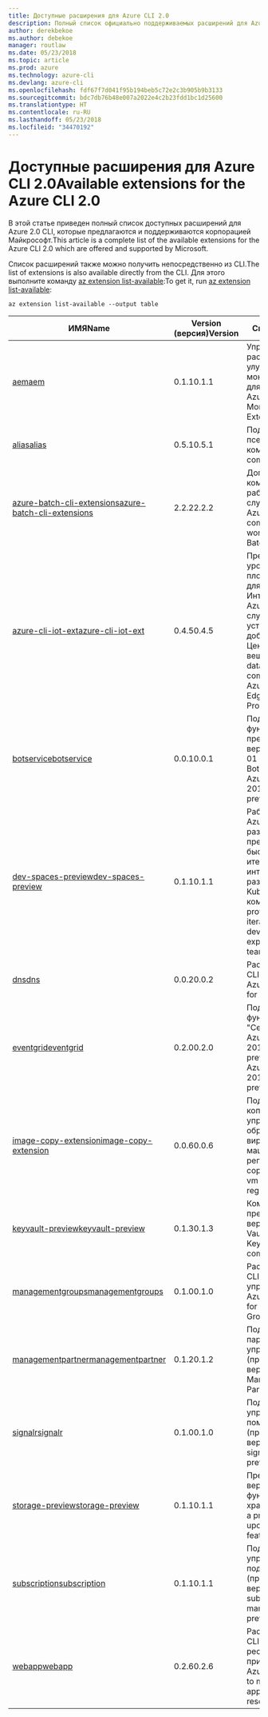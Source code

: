```yaml
---
title: Доступные расширения для Azure CLI 2.0
description: Полный список официально поддерживаемых расширений для Azure CLI 2.0.
author: derekbekoe
ms.author: debekoe
manager: routlaw
ms.date: 05/23/2018
ms.topic: article
ms.prod: azure
ms.technology: azure-cli
ms.devlang: azure-cli
ms.openlocfilehash: fdf67f7d041f95b194beb5c72e2c3b905b9b3133
ms.sourcegitcommit: bdc7db76b48e007a2022e4c2b23fdd1bc1d25600
ms.translationtype: HT
ms.contentlocale: ru-RU
ms.lasthandoff: 05/23/2018
ms.locfileid: "34470192"
---
```

# <a name="available-extensions-for-the-azure-cli-20"></a><span data-ttu-id="29ced-103">Доступные расширения для Azure CLI 2.0</span><span class="sxs-lookup"><span data-stu-id="29ced-103">Available extensions for the Azure CLI 2.0</span></span>

<span data-ttu-id="29ced-104">В этой статье приведен полный список доступных расширений для Azure 2.0 CLI, которые предлагаются и поддерживаются корпорацией Майкрософт.</span><span class="sxs-lookup"><span data-stu-id="29ced-104">This article is a complete list of the available extensions for the Azure CLI 2.0 which are offered and supported by Microsoft.</span></span>

<span data-ttu-id="29ced-105">Список расширений также можно получить непосредственно из CLI.</span><span class="sxs-lookup"><span data-stu-id="29ced-105">The list of extensions is also available directly from the CLI.</span></span> <span data-ttu-id="29ced-106">Для этого выполните команду [az extension list-available](/cli/azure/extension?view=azure-cli-latest#az-extension-list-available):</span><span class="sxs-lookup"><span data-stu-id="29ced-106">To get it, run [az extension list-available](/cli/azure/extension?view=azure-cli-latest#az-extension-list-available):</span></span>

```azurecli
az extension list-available --output table
```

| <span data-ttu-id="29ced-107">ИМЯ</span><span class="sxs-lookup"><span data-stu-id="29ced-107">Name</span></span> | <span data-ttu-id="29ced-108">Version (версия)</span><span class="sxs-lookup"><span data-stu-id="29ced-108">Version</span></span> | <span data-ttu-id="29ced-109">Сводка</span><span class="sxs-lookup"><span data-stu-id="29ced-109">Summary</span></span> | <span data-ttu-id="29ced-110">Предварительный просмотр</span><span class="sxs-lookup"><span data-stu-id="29ced-110">Preview</span></span> |
|------|---------|---------|---------|
| [<span data-ttu-id="29ced-111">aem</span><span class="sxs-lookup"><span data-stu-id="29ced-111">aem</span></span>](https://github.com/Azure/azure-cli-extensions) | <span data-ttu-id="29ced-112">0.1.1</span><span class="sxs-lookup"><span data-stu-id="29ced-112">0.1.1</span></span> | <span data-ttu-id="29ced-113">Управление расширениями для улучшенного мониторинга Azure для SAP.</span><span class="sxs-lookup"><span data-stu-id="29ced-113">Manage Azure Enhanced Monitoring Extensions for SAP</span></span> |  |
| [<span data-ttu-id="29ced-114">alias</span><span class="sxs-lookup"><span data-stu-id="29ced-114">alias</span></span>](https://github.com/Azure/azure-cli-extensions) | <span data-ttu-id="29ced-115">0.5.1</span><span class="sxs-lookup"><span data-stu-id="29ced-115">0.5.1</span></span> | <span data-ttu-id="29ced-116">Поддержка псевдонимов команд.</span><span class="sxs-lookup"><span data-stu-id="29ced-116">Support for command aliases</span></span> | <span data-ttu-id="29ced-117">Yes</span><span class="sxs-lookup"><span data-stu-id="29ced-117">Yes</span></span> |
| [<span data-ttu-id="29ced-118">azure-batch-cli-extensions</span><span class="sxs-lookup"><span data-stu-id="29ced-118">azure-batch-cli-extensions</span></span>](https://github.com/Azure/azure-batch-cli-extensions) | <span data-ttu-id="29ced-119">2.2.2</span><span class="sxs-lookup"><span data-stu-id="29ced-119">2.2.2</span></span> | <span data-ttu-id="29ced-120">Дополнительные команды для работы с пакетной службой Azure.</span><span class="sxs-lookup"><span data-stu-id="29ced-120">Additional commands for working with Azure Batch service</span></span> |  |
| [<span data-ttu-id="29ced-121">azure-cli-iot-ext</span><span class="sxs-lookup"><span data-stu-id="29ced-121">azure-cli-iot-ext</span></span>](https://github.com/azure/azure-iot-cli-extension) | <span data-ttu-id="29ced-122">0.4.5</span><span class="sxs-lookup"><span data-stu-id="29ced-122">0.4.5</span></span> | <span data-ttu-id="29ced-123">Предоставление уровня команд плоскости данных для Центра Интернета вещей Azure, IoT Edge и службы подготовки устройств к добавлению в Центр Интернета вещей.</span><span class="sxs-lookup"><span data-stu-id="29ced-123">Provides the data plane command layer for Azure IoT Hub, IoT Edge and IoT Device Provisioning Service</span></span> |  |
| [<span data-ttu-id="29ced-124">botservice</span><span class="sxs-lookup"><span data-stu-id="29ced-124">botservice</span></span>](https://github.com/Azure/azure-cli-extensions) | <span data-ttu-id="29ced-125">0.0.1</span><span class="sxs-lookup"><span data-stu-id="29ced-125">0.0.1</span></span> | <span data-ttu-id="29ced-126">Поддержка функций предварительной версии 2017-12-01 службы Azure Bot</span><span class="sxs-lookup"><span data-stu-id="29ced-126">Support for Azure Bot Service 2017-12-01 preview features</span></span> | <span data-ttu-id="29ced-127">Yes</span><span class="sxs-lookup"><span data-stu-id="29ced-127">Yes</span></span> |
| [<span data-ttu-id="29ced-128">dev-spaces-preview</span><span class="sxs-lookup"><span data-stu-id="29ced-128">dev-spaces-preview</span></span>](https://github.com/Azure/azure-cli-extensions) | <span data-ttu-id="29ced-129">0.1.1</span><span class="sxs-lookup"><span data-stu-id="29ced-129">0.1.1</span></span> | <span data-ttu-id="29ced-130">Рабочие среды Azure для разработчиков предоставляют быстрый итеративный интерфейс разработки Kubernetes для команд.</span><span class="sxs-lookup"><span data-stu-id="29ced-130">Dev Spaces provides a rapid, iterative Kubernetes development experience for teams.</span></span> | <span data-ttu-id="29ced-131">Yes</span><span class="sxs-lookup"><span data-stu-id="29ced-131">Yes</span></span> |
| [<span data-ttu-id="29ced-132">dns</span><span class="sxs-lookup"><span data-stu-id="29ced-132">dns</span></span>](https://github.com/Azure/azure-cli-extensions) | <span data-ttu-id="29ced-133">0.0.2</span><span class="sxs-lookup"><span data-stu-id="29ced-133">0.0.2</span></span> | <span data-ttu-id="29ced-134">Расширение Azure CLI для зон DNS.</span><span class="sxs-lookup"><span data-stu-id="29ced-134">An Azure CLI Extension for DNS zones</span></span> |  |
| [<span data-ttu-id="29ced-135">eventgrid</span><span class="sxs-lookup"><span data-stu-id="29ced-135">eventgrid</span></span>](https://github.com/Azure/azure-cli-extensions) | <span data-ttu-id="29ced-136">0.2.0</span><span class="sxs-lookup"><span data-stu-id="29ced-136">0.2.0</span></span> | <span data-ttu-id="29ced-137">Поддержка функций службы 	"Сетка событий Azure" версии 2018-05-01-preview</span><span class="sxs-lookup"><span data-stu-id="29ced-137">Support for Azure EventGrid 2018-05-01-preview features</span></span> | <span data-ttu-id="29ced-138">Yes</span><span class="sxs-lookup"><span data-stu-id="29ced-138">Yes</span></span> |
| [<span data-ttu-id="29ced-139">image-copy-extension</span><span class="sxs-lookup"><span data-stu-id="29ced-139">image-copy-extension</span></span>](https://github.com/Azure/azure-cli-extensions) | <span data-ttu-id="29ced-140">0.0.6</span><span class="sxs-lookup"><span data-stu-id="29ced-140">0.0.6</span></span> | <span data-ttu-id="29ced-141">Поддержка копирования управляемых образов виртуальных машин в другие регионы</span><span class="sxs-lookup"><span data-stu-id="29ced-141">Support for copying managed vm images between regions</span></span> |  |
| [<span data-ttu-id="29ced-142">keyvault-preview</span><span class="sxs-lookup"><span data-stu-id="29ced-142">keyvault-preview</span></span>](https://github.com/Azure/azure-keyvault-cli-extension) | <span data-ttu-id="29ced-143">0.1.3</span><span class="sxs-lookup"><span data-stu-id="29ced-143">0.1.3</span></span> | <span data-ttu-id="29ced-144">Команды предварительной версии Azure Key Vault.</span><span class="sxs-lookup"><span data-stu-id="29ced-144">Preview Azure Key Vault commands.</span></span> | <span data-ttu-id="29ced-145">Yes</span><span class="sxs-lookup"><span data-stu-id="29ced-145">Yes</span></span> |
| [<span data-ttu-id="29ced-146">managementgroups</span><span class="sxs-lookup"><span data-stu-id="29ced-146">managementgroups</span></span>](https://github.com/Azure/azure-cli-extensions) | <span data-ttu-id="29ced-147">0.1.0</span><span class="sxs-lookup"><span data-stu-id="29ced-147">0.1.0</span></span> | <span data-ttu-id="29ced-148">Расширение Azure CLI для групп управления.</span><span class="sxs-lookup"><span data-stu-id="29ced-148">An Azure CLI Extension for Management Groups</span></span> |  |
| [<span data-ttu-id="29ced-149">managementpartner</span><span class="sxs-lookup"><span data-stu-id="29ced-149">managementpartner</span></span>](https://github.com/Azure/azure-cli-extensions) | <span data-ttu-id="29ced-150">0.1.2</span><span class="sxs-lookup"><span data-stu-id="29ced-150">0.1.2</span></span> | <span data-ttu-id="29ced-151">Поддержка партнера управления (предварительная версия).</span><span class="sxs-lookup"><span data-stu-id="29ced-151">Support for Management Partner preview</span></span> |  |
| [<span data-ttu-id="29ced-152">signalr</span><span class="sxs-lookup"><span data-stu-id="29ced-152">signalr</span></span>](https://github.com/Azure/azure-cli-extensions) | <span data-ttu-id="29ced-153">0.1.0</span><span class="sxs-lookup"><span data-stu-id="29ced-153">0.1.0</span></span> | <span data-ttu-id="29ced-154">Поддержка управления с помощью SignalR (предварительная версия).</span><span class="sxs-lookup"><span data-stu-id="29ced-154">Support for signalr management preview.</span></span> | <span data-ttu-id="29ced-155">Yes</span><span class="sxs-lookup"><span data-stu-id="29ced-155">Yes</span></span> |
| [<span data-ttu-id="29ced-156">storage-preview</span><span class="sxs-lookup"><span data-stu-id="29ced-156">storage-preview</span></span>](https://github.com/Azure/azure-cli-extensions) | <span data-ttu-id="29ced-157">0.1.1</span><span class="sxs-lookup"><span data-stu-id="29ced-157">0.1.1</span></span> | <span data-ttu-id="29ced-158">Предварительная версия ожидаемых функций хранилища.</span><span class="sxs-lookup"><span data-stu-id="29ced-158">Provides a preview for upcoming storage features.</span></span> | <span data-ttu-id="29ced-159">Yes</span><span class="sxs-lookup"><span data-stu-id="29ced-159">Yes</span></span> |
| [<span data-ttu-id="29ced-160">subscription</span><span class="sxs-lookup"><span data-stu-id="29ced-160">subscription</span></span>](https://github.com/Azure/azure-cli-extensions) | <span data-ttu-id="29ced-161">0.1.1</span><span class="sxs-lookup"><span data-stu-id="29ced-161">0.1.1</span></span> | <span data-ttu-id="29ced-162">Поддержка управления подписками (предварительная версия).</span><span class="sxs-lookup"><span data-stu-id="29ced-162">Support for subscription management preview.</span></span> |  |
| [<span data-ttu-id="29ced-163">webapp</span><span class="sxs-lookup"><span data-stu-id="29ced-163">webapp</span></span>](https://github.com/Azure/azure-cli-extensions) | <span data-ttu-id="29ced-164">0.2.6</span><span class="sxs-lookup"><span data-stu-id="29ced-164">0.2.6</span></span> | <span data-ttu-id="29ced-165">Расширение Azure CLI для управления ресурсами службы приложений.</span><span class="sxs-lookup"><span data-stu-id="29ced-165">An Azure CLI Extension to manage appservice resources</span></span> | <span data-ttu-id="29ced-166">Yes</span><span class="sxs-lookup"><span data-stu-id="29ced-166">Yes</span></span> |
